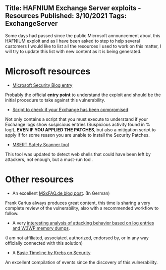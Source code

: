 Title: HAFNIUM Exchange Server exploits - Resources
Published: 3/10/2021
Tags: ExchangeServer
---

Some days had passed since the public Microsoft announcement about this HAFNIUM exploit and as I have been asked to step to help several customers I would like to list all the resources I used to work on this matter, I will try to update this list with new content as it is being generated.

# Microsoft resources

- [Microsoft Security Blog entry](https://www.microsoft.com/security/blog/2021/03/02/hafnium-targeting-exchange-servers/)

Probably the official **entry point** to understand the exploit and should be the initial procedure to take against this vulnerability.

- [Script to check if your Exchange has been compromised](https://github.com/microsoft/CSS-Exchange/tree/main/Security)

Not only contains a script that you must execute to understand if your Exchange logs show suspicious entries (Suspicious activity found in % log!), **EVEN IF YOU APPLIED THE PATCHES**, but also a mitigation script to apply if for some reason you are unable to install the Security Patches.

- [MSERT Safety Scanner tool](https://docs.microsoft.com/en-us/windows/security/threat-protection/intelligence/safety-scanner-download)

This tool was updated to detect web shells that could have been left by attackers, not enough, but a must-run tool.

# Other resources

- An excellent [MSxFAQ.de blog post](https://www.msxfaq.de/exchange/update/hafnium-exploit.htm). (In German)

Frank Carius always produces great content, this time is sharing a very complete review of the vulnerability, also with a recommended workflow to follow.

- A very [interesting analysis of attacking behavior based on log entries and W3WP memory dumps](https://www.crowdstrike.com/blog/falcon-complete-stops-microsoft-exchange-server-zero-day-exploits/). 

(I am not affiliated, associated, authorized, endorsed by, or in any way officially connected with this solution)

- A [Basic Timeline by Krebs on Security](https://krebsonsecurity.com/2021/03/a-basic-timeline-of-the-exchange-mass-hack/)

An excellent compilation of events since the discovery of this vulnerability.


